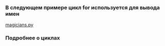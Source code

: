 ### В следующем примере цикл for используется для вывода имен

[magicians.py](https://github.com/alekseypopkov/python_book/blob/main/Часть1-Основы/4.%20Работа%20со%20списками/4.1%20Перебор%20всего%20списка/magicians.py)

### Подробнее о циклах

